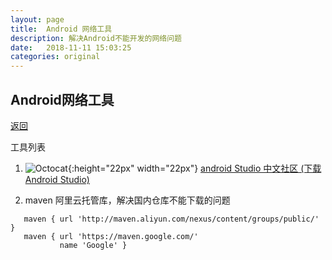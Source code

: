 ```yaml
---
layout: page
title:  Android 网络工具
description: 解决Android不能开发的网络问题
date:   2018-11-11 15:03:25
categories: original
---
```

## Android网络工具

[返回](./)

工具列表

 
1. ![Octocat](https://developer.android.com/images/kotlin/optimized-for-kotlin/android-studio.png){:height="22px" width="22px"} 
<a href="http://www.android-studio.org/" target="_blank">android Studio 中文社区 (下载Android Studio) </a>
     
 
1. maven 阿里云托管库，解决国内仓库不能下载的问题

 
 ```
    maven { url 'http://maven.aliyun.com/nexus/content/groups/public/' }
    maven { url 'https://maven.google.com/'
            name 'Google' }
 ``` 
   
        
 
 



